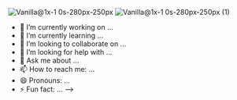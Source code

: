 
![Vanilla@1x-1 0s-280px-250px](https://github.com/Young2Eng/Young2Eng/assets/162398654/2cccce05-71b2-4ad5-862a-45aa765ff31f)
![Vanilla@1x-1 0s-280px-250px (1)](https://github.com/Young2Eng/Young2Eng/assets/162398654/83b6e123-9d52-442c-ad1e-447acfc06650)



- 🔭 I’m currently working on ...
- 🌱 I’m currently learning ...
- 👯 I’m looking to collaborate on ...
- 🤔 I’m looking for help with ...
- 💬 Ask me about ...
- 📫 How to reach me: ...
- 😄 Pronouns: ...
- ⚡ Fun fact: ...
-->
